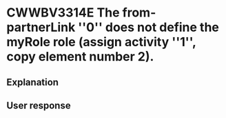 # CWWBV3314E The from-partnerLink ''0'' does not define the myRole role (assign activity ''1'', copy element number 2).

## Explanation

## User response